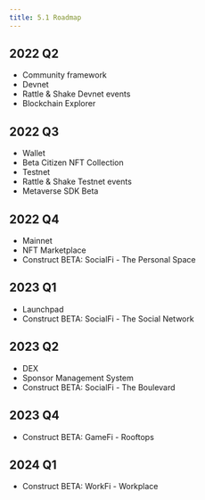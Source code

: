```yaml
---
title: 5.1 Roadmap
---
```


## 2022 Q2
- Community framework
- Devnet
- Rattle & Shake Devnet events
- Blockchain Explorer

## 2022 Q3
- Wallet
- Beta Citizen NFT Collection
- Testnet
- Rattle & Shake Testnet events
- Metaverse SDK Beta

## 2022 Q4
- Mainnet
- NFT Marketplace
- Construct BETA: SocialFi - The Personal Space

## 2023 Q1
- Launchpad
- Construct BETA: SocialFi - The Social Network

## 2023 Q2
- DEX
- Sponsor Management System
- Construct BETA: SocialFi - The Boulevard

## 2023 Q4
- Construct BETA: GameFi - Rooftops

## 2024 Q1
- Construct BETA: WorkFi - Workplace